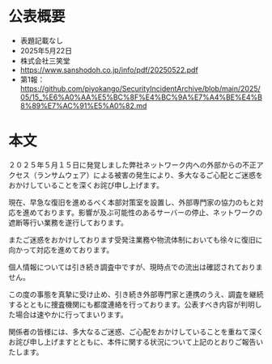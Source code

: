 # 公表概要
- 表題記載なし
- 2025年5月22日
- 株式会社三笑堂
- https://www.sanshodoh.co.jp/info/pdf/20250522.pdf
- 第1報：https://github.com/piyokango/SecurityIncidentArchive/blob/main/2025/05/15_%E6%A0%AA%E5%BC%8F%E4%BC%9A%E7%A4%BE%E4%B8%89%E7%AC%91%E5%A0%82.md

# 本文
２０２５年５月１５日に発覚しました弊社ネットワーク内への外部からの不正アクセス（ランサムウェア）による被害の発生により、多大なるご心配とご迷惑をおかけしていることを深くお詫び申し上げます。

現在、早急な復旧を進めるべく本部対策室を設置し、外部専門家の協力のもと対応を進めております。影響が及ぶ可能性のあるサーバーの停止、ネットワークの遮断等行い業務を遂行しております。

またご迷惑をおかけしております受発注業務や物流体制においても徐々に復旧に向かって対応を進めております。

個人情報については引き続き調査中ですが、現時点での流出は確認されておりません。

この度の事態を真摯に受け止め、引き続き外部専門家と連携のうえ、調査を継続するとともに捜査機関にも都度連絡を行っております。公表すべき内容が判明した場合は速やかに行ってまいります。

関係者の皆様には、多大なるご迷惑、ご心配をおかけしていることを重ねて深くお詫び申し上げますとともに、本件に関する状況について上記のとおりご報告いたします。
